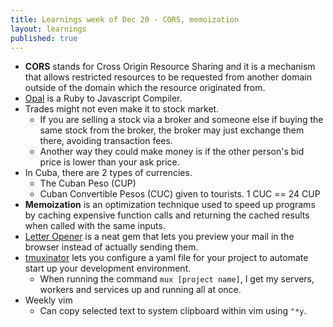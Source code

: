 ```yaml
---
title: Learnings week of Dec 20 - CORS, memoization
layout: learnings
published: true
---
```


* **CORS** stands for Cross Origin Resource Sharing and it is a mechanism that allows restricted resources to be requested from another domain outside of the domain which the resource originated from.
* [Opal](https://github.com/opal/opal) is a Ruby to Javascript Compiler.
* Trades might not even make it to stock market.
  * If you are selling a stock via a broker and someone else if buying the same stock from the broker, the broker may just exchange them there, avoiding transaction fees.
  * Another way they could make money is if the other person's bid price is lower than your ask price.
* In Cuba, there are 2 types of currencies.
  * The Cuban Peso (CUP)
  * Cuban Convertible Pesos (CUC) given to tourists. 1 CUC == 24 CUP
* **Memoization** is an optimization technique used to speed up programs by caching expensive function calls and returning the cached results when called with the same inputs.
* [Letter Opener](https://github.com/ryanb/letter_opener) is a neat gem that lets you preview your mail in the browser instead of actually sending them.
* [tmuxinator](https://github.com/tmuxinator/tmuxinator) lets you configure a yaml file for your project to automate start up your development environment.
  * When running the command `mux [project name]`, I get my servers, workers and services up and running all at once.
* Weekly vim
  * Can copy selected text to system clipboard within vim using `"*y`.

